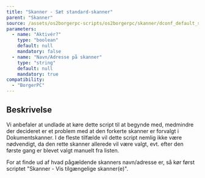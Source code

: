 ```yaml
---
title: "Skanner - Sæt standard-skanner"
parent: "Skanner"
source: /assets/os2borgerpc-scripts/os2borgerpc/skanner/dconf_default_scanner.sh
parameters:
  - name: "Aktivér?"
    type: "boolean"
    default: null
    mandatory: false
  - name: "Navn/Adresse på skanner"
    type: "string"
    default: null
    mandatory: true
compatibility:
  - "BorgerPC"
---
```


## Beskrivelse
Vi anbefaler at undlade at køre dette script til at begynde med, medmindre der decideret er et problem med at den forkerte skanner er forvalgt i Dokumentskanner.
I de fleste tilfælde vil dette script nemlig ikke være nødvendigt, da den rette skanner allerede vil være valgt, evt. efter den første gang er blevet valgt manuelt fra listen.

For at finde ud af hvad pågældende skanners navn/adresse er, så kør først scriptet "Skanner - Vis tilgængelige skanner(e)".